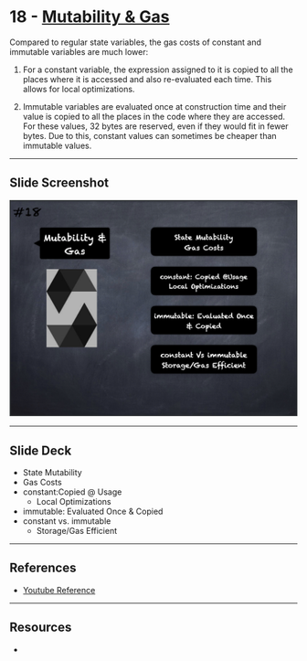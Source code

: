 # 18 - [Mutability & Gas](Mutability%20&%20Gas.md)
Compared to regular state variables, the gas costs of constant and immutable variables are much lower:

1.  For a constant variable, the expression assigned to it is copied to all the places where it is accessed and also re-evaluated each time. This allows for local optimizations.
    
2.  Immutable variables are evaluated once at construction time and their value is copied to all the places in the code where they are accessed. For these values, 32 bytes are reserved, even if they would fit in fewer bytes. Due to this, constant values can sometimes be cheaper than immutable values.
___
## Slide Screenshot
![018.png](../images/solidity101/018.png)
___
## Slide Deck
- State Mutability
- Gas Costs
- constant:Copied @ Usage
	- Local Optimizations
- immutable: Evaluated Once & Copied
- constant vs. immutable
	- Storage/Gas Efficient
___
## References
- [Youtube Reference](https://youtu.be/5eLqFac5Tkg?t=1793)

___
## Resources
- 
